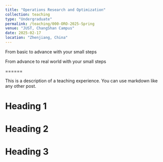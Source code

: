 ```yaml
---
title: "Operations Research and Optimization"
collection: teaching
type: "Undergraduate"
permalink: /teaching/000-ORO-2025-Spring  
venue: "JUST, ChangShan Campus"
date: 2025-02-17
location: "Zhenjiang, China"
---
```


From basic to advance with your small steps  

From advance to real world with your small steps    

======      

This is a description of a teaching experience. You can use markdown like any other post.

Heading 1
======

Heading 2
======

Heading 3
======

  

 
